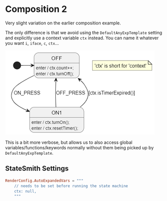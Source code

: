 # Composition 2
Very slight variation on the earlier composition example.

The only difference is that we avoid using the `DefaultAnyExpTemplate` setting and explicitly use a context variable `ctx` instead. You can name it whatever you want `i`, `iface`, `c`, `ctx`...

![](docs/explicit-ctx.png)

This is a bit more verbose, but allows us to also access global variables/functions/keywords normally without them being picked up by `DefaultAnyExpTemplate`.

## StateSmith Settings
```toml
RenderConfig.AutoExpandedVars = """
    // needs to be set before running the state machine
    ctx: null,
    """
```
